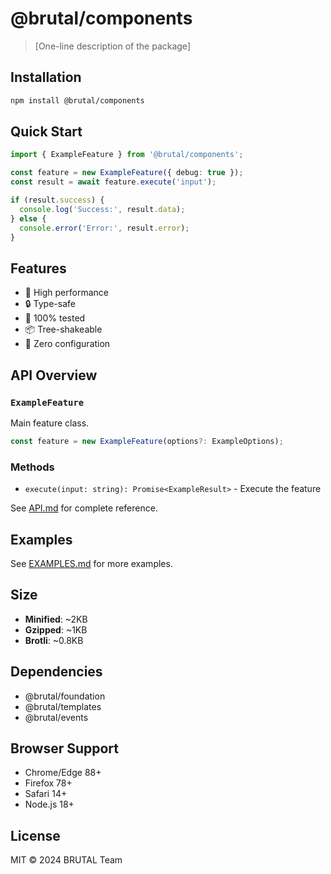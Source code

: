 # @brutal/components

> [One-line description of the package]

## Installation

```bash
npm install @brutal/components
```

## Quick Start

```typescript
import { ExampleFeature } from '@brutal/components';

const feature = new ExampleFeature({ debug: true });
const result = await feature.execute('input');

if (result.success) {
  console.log('Success:', result.data);
} else {
  console.error('Error:', result.error);
}
```

## Features

- 🚀 High performance
- 🔒 Type-safe
- 🧪 100% tested
- 📦 Tree-shakeable
- 🔧 Zero configuration

## API Overview

### `ExampleFeature`

Main feature class.

```typescript
const feature = new ExampleFeature(options?: ExampleOptions);
```

### Methods

- `execute(input: string): Promise<ExampleResult>` - Execute the feature

See [API.md](./API.md) for complete reference.

## Examples

See [EXAMPLES.md](./EXAMPLES.md) for more examples.

## Size

- **Minified**: ~2KB
- **Gzipped**: ~1KB
- **Brotli**: ~0.8KB

## Dependencies

- @brutal/foundation
- @brutal/templates
- @brutal/events

## Browser Support

- Chrome/Edge 88+
- Firefox 78+
- Safari 14+
- Node.js 18+

## License

MIT © 2024 BRUTAL Team
